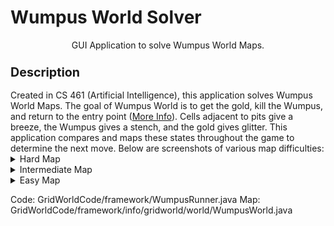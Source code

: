 # Wumpus World Solver
<p align="center">
GUI Application to solve Wumpus World Maps.
</p>

<h3><b><big>Description</big></b></h3>
Created in CS 461 (Artificial Intelligence), this application solves Wumpus World Maps. The goal of Wumpus World is to get the gold, kill the Wumpus, and return to the entry point (<a href="https://cis.temple.edu/~giorgio/cis587/readings/wumpus.shtml">More Info</a>). Cells adjacent to pits give a breeze, the Wumpus gives a stench, and the gold gives glitter. This application compares and maps these states throughout the game to determine the next move. Below are screenshots of various map difficulties: 
<details> 
  <summary>Hard Map</summary>
  <p align="center">
    <img src="https://raw.githubusercontent.com/xadamxk/Class-Work/master/WumpusWorldMapSolver/Example1.gif" title="WWS Screenshot1" />
  </p>
</details>

<details> 
  <summary>Intermediate Map</summary>
  <p align="center">
    <img src="https://raw.githubusercontent.com/xadamxk/Class-Work/master/WumpusWorldMapSolver/Example2.gif" title="WWS Screenshot2" />
  </p>
</details>

<details> 
  <summary>Easy Map</summary>
  <p align="center">
    <img src="https://raw.githubusercontent.com/xadamxk/Class-Work/master/WumpusWorldMapSolver/Example3.gif" title="WWS Screenshot3" />
  </p>
</details>
</p>

Code: GridWorldCode/framework/WumpusRunner.java
Map:  GridWorldCode/framework/info/gridworld/world/WumpusWorld.java
